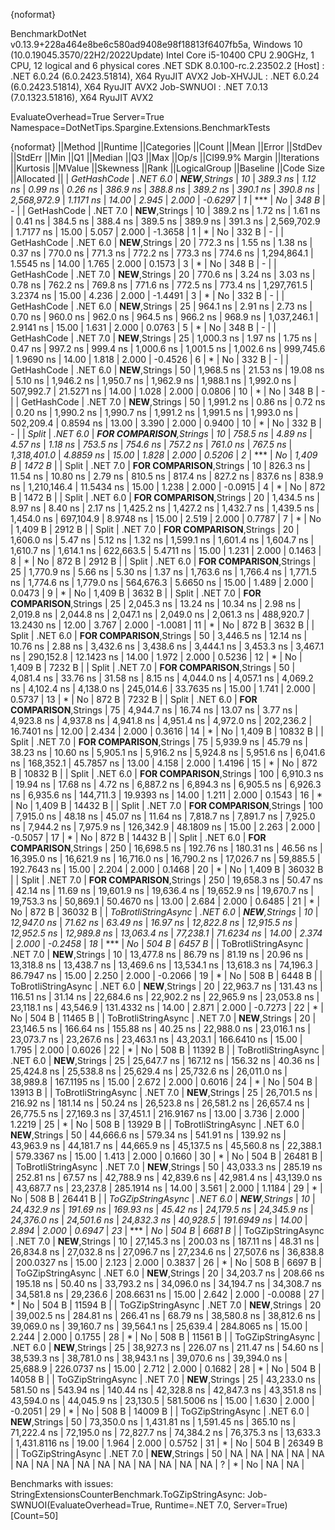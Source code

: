 {noformat}

BenchmarkDotNet v0.13.9+228a464e8be6c580ad9408e98f18813f6407fb5a, Windows 10 (10.0.19045.3570/22H2/2022Update)
Intel Core i5-10400 CPU 2.90GHz, 1 CPU, 12 logical and 6 physical cores
.NET SDK 8.0.100-rc.2.23502.2
  [Host]     : .NET 6.0.24 (6.0.2423.51814), X64 RyuJIT AVX2
  Job-XHVJJL : .NET 6.0.24 (6.0.2423.51814), X64 RyuJIT AVX2
  Job-SWNUOI : .NET 7.0.13 (7.0.1323.51816), X64 RyuJIT AVX2

EvaluateOverhead=True  Server=True  Namespace=DotNetTips.Spargine.Extensions.BenchmarkTests  

{noformat}
||Method              ||Runtime  ||Categories                 ||Count ||Mean        ||Error       ||StdDev      ||StdErr    ||Min         ||Q1          ||Median      ||Q3          ||Max         ||Op/s        ||CI99.9% Margin ||Iterations ||Kurtosis ||MValue ||Skewness ||Rank ||LogicalGroup ||Baseline ||Code Size ||Allocated ||
| *GetHashCode*         | *.NET 6.0* | ***NEW**,Strings*            | *10*    |    *389.3 ns* |     *1.12 ns* |     *0.99 ns* |   *0.26 ns* |    *386.9 ns* |    *388.8 ns* |    *389.2 ns* |    *390.1 ns* |    *390.8 ns* | *2,568,972.9* |      *1.1171 ns* |      *14.00* |    *2.945* |  *2.000* |  *-0.6297* |    *1* | ***            | *No*       |     *348 B* |         *-* |
| GetHashCode         | .NET 7.0 | **NEW**,Strings            | 10    |    389.2 ns |     1.72 ns |     1.61 ns |   0.41 ns |    384.5 ns |    388.4 ns |    389.5 ns |    389.9 ns |    391.3 ns | 2,569,702.9 |      1.7177 ns |      15.00 |    5.057 |  2.000 |  -1.3658 |    1 | *            | No       |     332 B |         - |
| GetHashCode         | .NET 6.0 | **NEW**,Strings            | 20    |    772.3 ns |     1.55 ns |     1.38 ns |   0.37 ns |    770.0 ns |    771.3 ns |    772.2 ns |    773.3 ns |    774.6 ns | 1,294,864.1 |      1.5545 ns |      14.00 |    1.765 |  2.000 |   0.1573 |    3 | *            | No       |     348 B |         - |
| GetHashCode         | .NET 7.0 | **NEW**,Strings            | 20    |    770.6 ns |     3.24 ns |     3.03 ns |   0.78 ns |    762.2 ns |    769.8 ns |    771.6 ns |    772.5 ns |    773.4 ns | 1,297,761.5 |      3.2374 ns |      15.00 |    4.236 |  2.000 |  -1.4491 |    3 | *            | No       |     332 B |         - |
| GetHashCode         | .NET 6.0 | **NEW**,Strings            | 25    |    964.1 ns |     2.91 ns |     2.73 ns |   0.70 ns |    960.0 ns |    962.0 ns |    964.5 ns |    966.2 ns |    968.9 ns | 1,037,246.1 |      2.9141 ns |      15.00 |    1.631 |  2.000 |   0.0763 |    5 | *            | No       |     348 B |         - |
| GetHashCode         | .NET 7.0 | **NEW**,Strings            | 25    |  1,000.3 ns |     1.97 ns |     1.75 ns |   0.47 ns |    997.2 ns |    999.4 ns |  1,000.6 ns |  1,001.5 ns |  1,002.6 ns |   999,745.6 |      1.9690 ns |      14.00 |    1.818 |  2.000 |  -0.4526 |    6 | *            | No       |     332 B |         - |
| GetHashCode         | .NET 6.0 | **NEW**,Strings            | 50    |  1,968.5 ns |    21.53 ns |    19.08 ns |   5.10 ns |  1,946.2 ns |  1,950.7 ns |  1,962.9 ns |  1,988.1 ns |  1,992.0 ns |   507,992.7 |     21.5271 ns |      14.00 |    1.028 |  2.000 |   0.0806 |   10 | *            | No       |     348 B |         - |
| GetHashCode         | .NET 7.0 | **NEW**,Strings            | 50    |  1,991.2 ns |     0.86 ns |     0.72 ns |   0.20 ns |  1,990.2 ns |  1,990.7 ns |  1,991.2 ns |  1,991.5 ns |  1,993.0 ns |   502,209.4 |      0.8594 ns |      13.00 |    3.390 |  2.000 |   0.9400 |   10 | *            | No       |     332 B |         - |
| *Split*               | *.NET 6.0* | ***FOR COMPARISON**,Strings* | *10*    |    *758.5 ns* |     *4.89 ns* |     *4.57 ns* |   *1.18 ns* |    *753.5 ns* |    *754.6 ns* |    *757.2 ns* |    *761.0 ns* |    *767.5 ns* | *1,318,401.0* |      *4.8859 ns* |      *15.00* |    *1.828* |  *2.000* |   *0.5206* |    *2* | ***            | *No*       |   *1,409 B* |    *1472 B* |
| Split               | .NET 7.0 | **FOR COMPARISON**,Strings | 10    |    826.3 ns |    11.54 ns |    10.80 ns |   2.79 ns |    810.5 ns |    817.4 ns |    827.2 ns |    837.6 ns |    838.9 ns | 1,210,146.4 |     11.5434 ns |      15.00 |    1.238 |  2.000 |  -0.0915 |    4 | *            | No       |     872 B |    1472 B |
| Split               | .NET 6.0 | **FOR COMPARISON**,Strings | 20    |  1,434.5 ns |     8.97 ns |     8.40 ns |   2.17 ns |  1,425.2 ns |  1,427.2 ns |  1,432.7 ns |  1,439.5 ns |  1,454.0 ns |   697,104.9 |      8.9748 ns |      15.00 |    2.519 |  2.000 |   0.7787 |    7 | *            | No       |   1,409 B |    2912 B |
| Split               | .NET 7.0 | **FOR COMPARISON**,Strings | 20    |  1,606.0 ns |     5.47 ns |     5.12 ns |   1.32 ns |  1,599.1 ns |  1,601.4 ns |  1,604.7 ns |  1,610.7 ns |  1,614.1 ns |   622,663.5 |      5.4711 ns |      15.00 |    1.231 |  2.000 |   0.1463 |    8 | *            | No       |     872 B |    2912 B |
| Split               | .NET 6.0 | **FOR COMPARISON**,Strings | 25    |  1,770.9 ns |     5.66 ns |     5.30 ns |   1.37 ns |  1,763.6 ns |  1,766.4 ns |  1,771.5 ns |  1,774.6 ns |  1,779.0 ns |   564,676.3 |      5.6650 ns |      15.00 |    1.489 |  2.000 |   0.0473 |    9 | *            | No       |   1,409 B |    3632 B |
| Split               | .NET 7.0 | **FOR COMPARISON**,Strings | 25    |  2,045.3 ns |    13.24 ns |    10.34 ns |   2.98 ns |  2,019.8 ns |  2,044.8 ns |  2,047.1 ns |  2,049.0 ns |  2,061.3 ns |   488,920.7 |     13.2430 ns |      12.00 |    3.767 |  2.000 |  -1.0081 |   11 | *            | No       |     872 B |    3632 B |
| Split               | .NET 6.0 | **FOR COMPARISON**,Strings | 50    |  3,446.5 ns |    12.14 ns |    10.76 ns |   2.88 ns |  3,432.6 ns |  3,438.6 ns |  3,444.1 ns |  3,453.3 ns |  3,467.1 ns |   290,152.8 |     12.1423 ns |      14.00 |    1.972 |  2.000 |   0.5236 |   12 | *            | No       |   1,409 B |    7232 B |
| Split               | .NET 7.0 | **FOR COMPARISON**,Strings | 50    |  4,081.4 ns |    33.76 ns |    31.58 ns |   8.15 ns |  4,044.0 ns |  4,057.1 ns |  4,069.2 ns |  4,102.4 ns |  4,138.0 ns |   245,014.6 |     33.7635 ns |      15.00 |    1.741 |  2.000 |   0.5737 |   13 | *            | No       |     872 B |    7232 B |
| Split               | .NET 6.0 | **FOR COMPARISON**,Strings | 75    |  4,944.7 ns |    16.74 ns |    13.07 ns |   3.77 ns |  4,923.8 ns |  4,937.8 ns |  4,941.8 ns |  4,951.4 ns |  4,972.0 ns |   202,236.2 |     16.7401 ns |      12.00 |    2.434 |  2.000 |   0.3616 |   14 | *            | No       |   1,409 B |   10832 B |
| Split               | .NET 7.0 | **FOR COMPARISON**,Strings | 75    |  5,939.9 ns |    45.79 ns |    38.23 ns |  10.60 ns |  5,905.1 ns |  5,916.2 ns |  5,924.8 ns |  5,951.6 ns |  6,041.6 ns |   168,352.1 |     45.7857 ns |      13.00 |    4.158 |  2.000 |   1.4196 |   15 | *            | No       |     872 B |   10832 B |
| Split               | .NET 6.0 | **FOR COMPARISON**,Strings | 100   |  6,910.3 ns |    19.94 ns |    17.68 ns |   4.72 ns |  6,887.2 ns |  6,894.3 ns |  6,905.5 ns |  6,926.3 ns |  6,935.6 ns |   144,711.3 |     19.9393 ns |      14.00 |    1.211 |  2.000 |   0.1543 |   16 | *            | No       |   1,409 B |   14432 B |
| Split               | .NET 7.0 | **FOR COMPARISON**,Strings | 100   |  7,915.0 ns |    48.18 ns |    45.07 ns |  11.64 ns |  7,818.7 ns |  7,891.7 ns |  7,925.0 ns |  7,944.2 ns |  7,975.9 ns |   126,342.9 |     48.1809 ns |      15.00 |    2.263 |  2.000 |  -0.5057 |   17 | *            | No       |     872 B |   14432 B |
| Split               | .NET 6.0 | **FOR COMPARISON**,Strings | 250   | 16,698.5 ns |   192.76 ns |   180.31 ns |  46.56 ns | 16,395.0 ns | 16,621.9 ns | 16,716.0 ns | 16,790.2 ns | 17,026.7 ns |    59,885.5 |    192.7643 ns |      15.00 |    2.204 |  2.000 |   0.1468 |   20 | *            | No       |   1,409 B |   36032 B |
| Split               | .NET 7.0 | **FOR COMPARISON**,Strings | 250   | 19,658.3 ns |    50.47 ns |    42.14 ns |  11.69 ns | 19,601.9 ns | 19,636.4 ns | 19,652.9 ns | 19,670.7 ns | 19,753.3 ns |    50,869.1 |     50.4670 ns |      13.00 |    2.684 |  2.000 |   0.6485 |   21 | *            | No       |     872 B |   36032 B |
| *ToBrotliStringAsync* | *.NET 6.0* | ***NEW**,Strings*            | *10*    | *12,947.0 ns* |    *71.62 ns* |    *63.49 ns* |  *16.97 ns* | *12,822.8 ns* | *12,915.5 ns* | *12,952.5 ns* | *12,989.8 ns* | *13,063.4 ns* |    *77,238.1* |     *71.6234 ns* |      *14.00* |    *2.374* |  *2.000* |  *-0.2458* |   *18* | ***            | *No*       |     *504 B* |    *6457 B* |
| ToBrotliStringAsync | .NET 7.0 | **NEW**,Strings            | 10    | 13,477.8 ns |    86.79 ns |    81.19 ns |  20.96 ns | 13,318.8 ns | 13,438.7 ns | 13,469.6 ns | 13,534.1 ns | 13,618.3 ns |    74,196.3 |     86.7947 ns |      15.00 |    2.250 |  2.000 |  -0.2066 |   19 | *            | No       |     508 B |    6448 B |
| ToBrotliStringAsync | .NET 6.0 | **NEW**,Strings            | 20    | 22,963.7 ns |   131.43 ns |   116.51 ns |  31.14 ns | 22,684.6 ns | 22,902.2 ns | 22,965.9 ns | 23,053.8 ns | 23,118.1 ns |    43,546.9 |    131.4332 ns |      14.00 |    2.871 |  2.000 |  -0.7273 |   22 | *            | No       |     504 B |   11465 B |
| ToBrotliStringAsync | .NET 7.0 | **NEW**,Strings            | 20    | 23,146.5 ns |   166.64 ns |   155.88 ns |  40.25 ns | 22,988.0 ns | 23,016.1 ns | 23,073.7 ns | 23,267.6 ns | 23,463.1 ns |    43,203.1 |    166.6410 ns |      15.00 |    1.795 |  2.000 |   0.6026 |   22 | *            | No       |     508 B |   11392 B |
| ToBrotliStringAsync | .NET 6.0 | **NEW**,Strings            | 25    | 25,647.7 ns |   167.12 ns |   156.32 ns |  40.36 ns | 25,424.8 ns | 25,538.8 ns | 25,629.4 ns | 25,732.6 ns | 26,011.0 ns |    38,989.8 |    167.1195 ns |      15.00 |    2.672 |  2.000 |   0.6016 |   24 | *            | No       |     504 B |   13913 B |
| ToBrotliStringAsync | .NET 7.0 | **NEW**,Strings            | 25    | 26,701.5 ns |   216.92 ns |   181.14 ns |  50.24 ns | 26,523.8 ns | 26,581.2 ns | 26,657.4 ns | 26,775.5 ns | 27,169.3 ns |    37,451.1 |    216.9167 ns |      13.00 |    3.736 |  2.000 |   1.2219 |   25 | *            | No       |     508 B |   13929 B |
| ToBrotliStringAsync | .NET 6.0 | **NEW**,Strings            | 50    | 44,666.6 ns |   579.34 ns |   541.91 ns | 139.92 ns | 43,963.9 ns | 44,181.7 ns | 44,665.9 ns | 45,137.5 ns | 45,560.8 ns |    22,388.1 |    579.3367 ns |      15.00 |    1.413 |  2.000 |   0.1660 |   30 | *            | No       |     504 B |   26481 B |
| ToBrotliStringAsync | .NET 7.0 | **NEW**,Strings            | 50    | 43,033.3 ns |   285.19 ns |   252.81 ns |  67.57 ns | 42,788.9 ns | 42,839.6 ns | 42,981.4 ns | 43,139.0 ns | 43,687.7 ns |    23,237.8 |    285.1914 ns |      14.00 |    3.561 |  2.000 |   1.1184 |   29 | *            | No       |     508 B |   26441 B |
| *ToGZipStringAsync*   | *.NET 6.0* | ***NEW**,Strings*            | *10*    | *24,432.9 ns* |   *191.69 ns* |   *169.93 ns* |  *45.42 ns* | *24,179.5 ns* | *24,345.9 ns* | *24,376.0 ns* | *24,501.6 ns* | *24,832.3 ns* |    *40,928.5* |    *191.6949 ns* |      *14.00* |    *2.894* |  *2.000* |   *0.6947* |   *23* | ***            | *No*       |     *504 B* |    *6681 B* |
| ToGZipStringAsync   | .NET 7.0 | **NEW**,Strings            | 10    | 27,145.3 ns |   200.03 ns |   187.11 ns |  48.31 ns | 26,834.8 ns | 27,032.8 ns | 27,096.7 ns | 27,234.6 ns | 27,507.6 ns |    36,838.8 |    200.0327 ns |      15.00 |    2.123 |  2.000 |   0.3837 |   26 | *            | No       |     508 B |    6697 B |
| ToGZipStringAsync   | .NET 6.0 | **NEW**,Strings            | 20    | 34,203.7 ns |   208.66 ns |   195.18 ns |  50.40 ns | 33,793.2 ns | 34,096.0 ns | 34,194.7 ns | 34,308.7 ns | 34,581.8 ns |    29,236.6 |    208.6631 ns |      15.00 |    2.642 |  2.000 |  -0.0088 |   27 | *            | No       |     504 B |   11594 B |
| ToGZipStringAsync   | .NET 7.0 | **NEW**,Strings            | 20    | 39,002.5 ns |   284.81 ns |   266.41 ns |  68.79 ns | 38,580.8 ns | 38,812.6 ns | 39,069.0 ns | 39,160.7 ns | 39,564.1 ns |    25,639.4 |    284.8065 ns |      15.00 |    2.244 |  2.000 |   0.1755 |   28 | *            | No       |     508 B |   11561 B |
| ToGZipStringAsync   | .NET 6.0 | **NEW**,Strings            | 25    | 38,927.3 ns |   226.07 ns |   211.47 ns |  54.60 ns | 38,539.3 ns | 38,781.0 ns | 38,943.1 ns | 39,070.6 ns | 39,394.0 ns |    25,688.9 |    226.0737 ns |      15.00 |    2.712 |  2.000 |   0.1682 |   28 | *            | No       |     504 B |   14058 B |
| ToGZipStringAsync   | .NET 7.0 | **NEW**,Strings            | 25    | 43,233.0 ns |   581.50 ns |   543.94 ns | 140.44 ns | 42,328.8 ns | 42,847.3 ns | 43,351.8 ns | 43,594.0 ns | 44,045.9 ns |    23,130.5 |    581.5006 ns |      15.00 |    1.630 |  2.000 |  -0.2051 |   29 | *            | No       |     508 B |   14009 B |
| ToGZipStringAsync   | .NET 6.0 | **NEW**,Strings            | 50    | 73,350.0 ns | 1,431.81 ns | 1,591.45 ns | 365.10 ns | 71,222.4 ns | 72,195.0 ns | 72,827.7 ns | 74,384.2 ns | 76,375.3 ns |    13,633.3 |  1,431.8116 ns |      19.00 |    1.964 |  2.000 |   0.5752 |   31 | *            | No       |     504 B |   26349 B |
| ToGZipStringAsync   | .NET 7.0 | **NEW**,Strings            | 50    |          NA |          NA |          NA |        NA |          NA |          NA |          NA |          NA |          NA |          NA |             NA |         NA |       NA |     NA |       NA |    ? | *            | No       |        NA |        NA |

Benchmarks with issues:
  StringExtensionsCounterBenchmark.ToGZipStringAsync: Job-SWNUOI(EvaluateOverhead=True, Runtime=.NET 7.0, Server=True) [Count=50]
